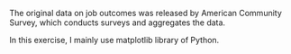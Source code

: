 The original data on job outcomes was released by American Community Survey, which conducts surveys and aggregates the data.

In this exercise, I mainly use matplotlib library of Python.
